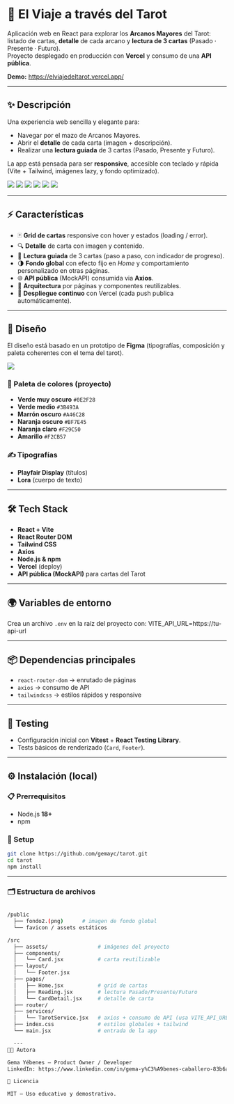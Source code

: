 # 🔮 El Viaje a través del Tarot

Aplicación web en React para explorar los **Arcanos Mayores** del Tarot: listado de cartas, **detalle** de cada arcano y **lectura de 3 cartas** (Pasado · Presente · Futuro).  
Proyecto desplegado en producción con **Vercel** y consumo de una **API pública**.

**Demo:** https://elviajedeltarot.vercel.app/

---

## ✨ Descripción

Una experiencia web sencilla y elegante para:
- Navegar por el mazo de Arcanos Mayores.
- Abrir el **detalle** de cada carta (imagen + descripción).
- Realizar una **lectura guiada** de 3 cartas (Pasado, Presente y Futuro).

La app está pensada para ser **responsive**, accesible con teclado y rápida (Vite + Tailwind, imágenes lazy, y fondo optimizado).

![](./src/assets/img-readme/home.png)
![](./src/assets/img-readme/CardDetail.png)
![](./src/assets/img-readme/Reading.png)
![](./src/assets/img-readme/Reading-1.png)
![](./src/assets/img-readme/Reading-2.png)
![](./src/assets/img-readme/Reading-3.png)

---

## ⚡ Características

- 🃏 **Grid de cartas** responsive con hover y estados (loading / error).
- 🔍 **Detalle** de carta con imagen y contenido.
- 🧭 **Lectura guiada** de 3 cartas (paso a paso, con indicador de progreso).
- 🌗 **Fondo global** con efecto fijo en *Home* y comportamiento personalizado en otras páginas.
- 🌐 **API pública** (MockAPI) consumida via **Axios**.
- 🧩 **Arquitectura** por páginas y componentes reutilizables.
- 🚀 **Despliegue continuo** con Vercel (cada push publica automáticamente).

---

## 🎨 Diseño

El diseño está basado en un prototipo de **Figma** (tipografías, composición y paleta coherentes con el tema del tarot).


![](./src/assets/img-readme/prototipo-figma.png)

### 🎨 Paleta de colores (proyecto)

- **Verde muy oscuro** `#0E2F28`  
- **Verde medio** `#3B493A`  
- **Marrón oscuro** `#A46C28`  
- **Naranja oscuro** `#BF7E45`  
- **Naranja claro** `#F29C50`  
- **Amarillo** `#F2CB57`

### ✍️ Tipografías

- **Playfair Display** (títulos)  
- **Lora** (cuerpo de texto)

---

## 🛠️ Tech Stack

- **React + Vite**
- **React Router DOM**
- **Tailwind CSS**
- **Axios**
- **Node.js & npm**
- **Vercel** (deploy)
- **API pública (MockAPI)** para cartas del Tarot

---

## 🌍 Variables de entorno

Crea un archivo `.env` en la raíz del proyecto con:
VITE_API_URL=https://tu-api-url

---

## 📦 Dependencias principales

- `react-router-dom` → enrutado de páginas  
- `axios` → consumo de API  
- `tailwindcss` → estilos rápidos y responsive  

---

## 🧪 Testing

- Configuración inicial con **Vitest** + **React Testing Library**.  
- Tests básicos de renderizado (`Card`, `Footer`).  

---


## ⚙️ Instalación (local)

### 📋 Prerrequisitos
- Node.js **18+**
- npm

### 🔧 Setup

```bash
git clone https://github.com/gemayc/tarot.git
cd tarot
npm install
```
---

### 🗂️ Estructura de archivos
```bash

/public
  ├── fondo2.(png)      # imagen de fondo global
  └── favicon / assets estáticos

/src
  ├── assets/                # imágenes del proyecto
  ├── components/
  │   └── Card.jsx           # carta reutilizable
  ├── layout/
  │   └── Footer.jsx
  ├── pages/
  │   ├── Home.jsx           # grid de cartas
  │   ├── Reading.jsx        # lectura Pasado/Presente/Futuro
  │   └── CardDetail.jsx     # detalle de carta
  ├── router/
  ├── services/
  │   └── TarotService.jsx   # axios + consumo de API (usa VITE_API_URL)
  ├── index.css              # estilos globales + tailwind
  └── main.jsx               # entrada de la app

  ---
👩‍💻 Autora

Gema Yébenes — Product Owner / Developer
LinkedIn: https://www.linkedin.com/in/gema-y%C3%A9benes-caballero-83b6a6100/

📄 Licencia

MIT — Uso educativo y demostrativo.

